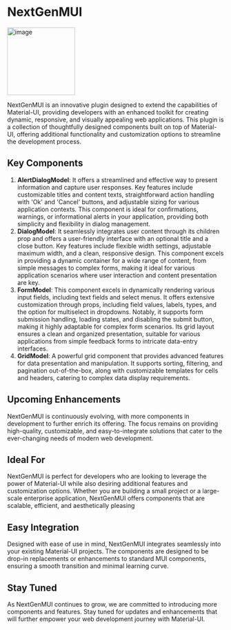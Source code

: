 # NextGenMUI

<img width="157" margin="auto" alt="image" src="https://github.com/amoskyalo/NextGenMUI/assets/91586973/b84ee1cd-b1a1-48d2-afb6-680778edb79f">



NextGenMUI is an innovative plugin designed to extend the capabilities of Material-UI, providing developers with an enhanced toolkit for creating dynamic, responsive, and visually appealing web applications. This plugin is a collection of thoughtfully designed components built on top of Material-UI, offering additional functionality and customization options to streamline the development process.

## Key Components

1. **AlertDialogModel**: It offers a streamlined and effective way to present information and capture user responses. Key features include customizable titles and content texts, straightforward action handling with 'Ok' and 'Cancel' buttons, and adjustable sizing for various application contexts. This component is ideal for confirmations, warnings, or informational alerts in your application, providing both simplicity and flexibility in dialog management.
2. **DialogModel**: It seamlessly integrates user content through its children prop and offers a user-friendly interface with an optional title and a close button. Key features include flexible width settings, adjustable maximum width, and a clean, responsive design. This component excels in providing a dynamic container for a wide range of content, from simple messages to complex forms, making it ideal for various application scenarios where user interaction and content presentation are key.
3. **FormModel**: This component excels in dynamically rendering various input fields, including text fields and select menus. It offers extensive customization through props, including field values, labels, types, and the option for multiselect in dropdowns. Notably, it supports form submission handling, loading states, and disabling the submit button, making it highly adaptable for complex form scenarios. Its grid layout ensures a clean and organized presentation, suitable for various applications from simple feedback forms to intricate data-entry interfaces.
4. **GridModel**: A powerful grid component that provides advanced features for data presentation and manipulation. It supports sorting, filtering, and pagination out-of-the-box, along with customizable templates for cells and headers, catering to complex data display requirements.

## Upcoming Enhancements

NextGenMUI is continuously evolving, with more components in development to further enrich its offering. The focus remains on providing high-quality, customizable, and easy-to-integrate solutions that cater to the ever-changing needs of modern web development.

## Ideal For

NextGenMUI is perfect for developers who are looking to leverage the power of Material-UI while also desiring additional features and customization options. Whether you are building a small project or a large-scale enterprise application, NextGenMUI offers components that are scalable, efficient, and aesthetically pleasing

## Easy Integration

Designed with ease of use in mind, NextGenMUI integrates seamlessly into your existing Material-UI projects. The components are designed to be drop-in replacements or enhancements to standard MUI components, ensuring a smooth transition and minimal learning curve.

## Stay Tuned

As NextGenMUI continues to grow, we are committed to introducing more components and features. Stay tuned for updates and enhancements that will further empower your web development journey with Material-UI.
